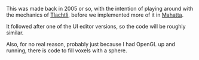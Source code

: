This was made back in 2005 or so, with the intention of playing around with the mechanics of [Tlachtli](http://en.wikipedia.org/wiki/Mesoamerican_ballgame),
before we implemented more of it in [Mahatta](https://github.com/ddionisio/Mahatta).

It followed after one of the UI editor versions, so the code will be roughly similar.

Also, for no real reason, probably just because I had OpenGL up and running, there is code to fill voxels with a sphere.